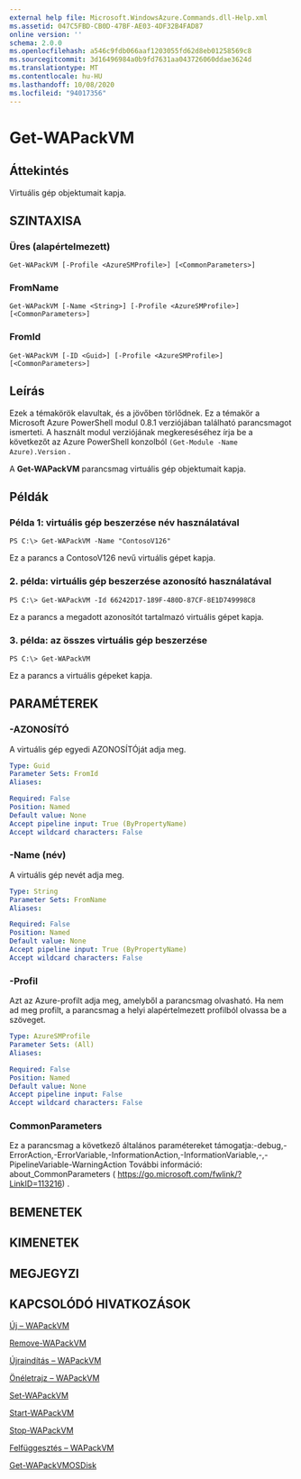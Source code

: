 ```yaml
---
external help file: Microsoft.WindowsAzure.Commands.dll-Help.xml
ms.assetid: 047C5FBD-CB0D-47BF-AE03-4DF32B4FAD87
online version: ''
schema: 2.0.0
ms.openlocfilehash: a546c9fdb066aaf1203055fd62d8eb01258569c8
ms.sourcegitcommit: 3d16496984a0b9fd7631aa043726060ddae3624d
ms.translationtype: MT
ms.contentlocale: hu-HU
ms.lasthandoff: 10/08/2020
ms.locfileid: "94017356"
---
```

# Get-WAPackVM

## Áttekintés
Virtuális gép objektumait kapja.

## SZINTAXISA

### Üres (alapértelmezett)
```
Get-WAPackVM [-Profile <AzureSMProfile>] [<CommonParameters>]
```

### FromName
```
Get-WAPackVM [-Name <String>] [-Profile <AzureSMProfile>] [<CommonParameters>]
```

### FromId
```
Get-WAPackVM [-ID <Guid>] [-Profile <AzureSMProfile>] [<CommonParameters>]
```

## Leírás
Ezek a témakörök elavultak, és a jövőben törlődnek.
Ez a témakör a Microsoft Azure PowerShell modul 0.8.1 verziójában található parancsmagot ismerteti.
A használt modul verziójának megkereséséhez írja be a következőt az Azure PowerShell konzolból `(Get-Module -Name Azure).Version` .

A **Get-WAPackVM** parancsmag virtuális gép objektumait kapja.

## Példák

### Példa 1: virtuális gép beszerzése név használatával
```
PS C:\> Get-WAPackVM -Name "ContosoV126"
```

Ez a parancs a ContosoV126 nevű virtuális gépet kapja.

### 2. példa: virtuális gép beszerzése azonosító használatával
```
PS C:\> Get-WAPackVM -Id 66242D17-189F-480D-87CF-8E1D749998C8
```

Ez a parancs a megadott azonosítót tartalmazó virtuális gépet kapja.

### 3. példa: az összes virtuális gép beszerzése
```
PS C:\> Get-WAPackVM
```

Ez a parancs a virtuális gépeket kapja.

## PARAMÉTEREK

### -AZONOSÍTÓ
A virtuális gép egyedi AZONOSÍTÓját adja meg.

```yaml
Type: Guid
Parameter Sets: FromId
Aliases:

Required: False
Position: Named
Default value: None
Accept pipeline input: True (ByPropertyName)
Accept wildcard characters: False
```

### -Name (név)
A virtuális gép nevét adja meg.

```yaml
Type: String
Parameter Sets: FromName
Aliases:

Required: False
Position: Named
Default value: None
Accept pipeline input: True (ByPropertyName)
Accept wildcard characters: False
```

### -Profil
Azt az Azure-profilt adja meg, amelyből a parancsmag olvasható.
Ha nem ad meg profilt, a parancsmag a helyi alapértelmezett profilból olvassa be a szöveget.

```yaml
Type: AzureSMProfile
Parameter Sets: (All)
Aliases:

Required: False
Position: Named
Default value: None
Accept pipeline input: False
Accept wildcard characters: False
```

### CommonParameters
Ez a parancsmag a következő általános paramétereket támogatja:-debug,-ErrorAction,-ErrorVariable,-InformationAction,-InformationVariable,-,-PipelineVariable-WarningAction További információ: about_CommonParameters ( https://go.microsoft.com/fwlink/?LinkID=113216) .

## BEMENETEK

## KIMENETEK

## MEGJEGYZI

## KAPCSOLÓDÓ HIVATKOZÁSOK

[Új – WAPackVM](./New-WAPackVM.md)

[Remove-WAPackVM](./Remove-WAPackVM.md)

[Újraindítás – WAPackVM](./Restart-WAPackVM.md)

[Önéletrajz – WAPackVM](./Resume-WAPackVM.md)

[Set-WAPackVM](./Set-WAPackVM.md)

[Start-WAPackVM](./Start-WAPackVM.md)

[Stop-WAPackVM](./Stop-WAPackVM.md)

[Felfüggesztés – WAPackVM](./Suspend-WAPackVM.md)

[Get-WAPackVMOSDisk](./Get-WAPackVMOSDisk.md)


